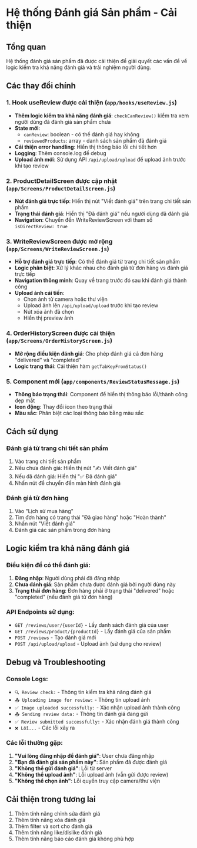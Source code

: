 # Hệ thống Đánh giá Sản phẩm - Cải thiện

## Tổng quan
Hệ thống đánh giá sản phẩm đã được cải thiện để giải quyết các vấn đề về logic kiểm tra khả năng đánh giá và trải nghiệm người dùng.

## Các thay đổi chính

### 1. Hook useReview được cải thiện (`app/hooks/useReview.js`)
- **Thêm logic kiểm tra khả năng đánh giá**: `checkCanReview()` kiểm tra xem người dùng đã đánh giá sản phẩm chưa
- **State mới**: 
  - `canReview`: boolean - có thể đánh giá hay không
  - `reviewedProducts`: array - danh sách sản phẩm đã đánh giá
- **Cải thiện error handling**: Hiển thị thông báo lỗi chi tiết hơn
- **Logging**: Thêm console.log để debug
- **Upload ảnh mới**: Sử dụng API `/api/upload/upload` để upload ảnh trước khi tạo review

### 2. ProductDetailScreen được cập nhật (`app/Screens/ProductDetailScreen.js`)
- **Nút đánh giá trực tiếp**: Hiển thị nút "Viết đánh giá" trên trang chi tiết sản phẩm
- **Trạng thái đánh giá**: Hiển thị "Đã đánh giá" nếu người dùng đã đánh giá
- **Navigation**: Chuyển đến WriteReviewScreen với tham số `isDirectReview: true`

### 3. WriteReviewScreen được mở rộng (`app/Screens/WriteReviewScreen.js`)
- **Hỗ trợ đánh giá trực tiếp**: Có thể đánh giá từ trang chi tiết sản phẩm
- **Logic phân biệt**: Xử lý khác nhau cho đánh giá từ đơn hàng vs đánh giá trực tiếp
- **Navigation thông minh**: Quay về trang trước đó sau khi đánh giá thành công
- **Upload ảnh cải tiến**: 
  - Chọn ảnh từ camera hoặc thư viện
  - Upload ảnh lên `/api/upload/upload` trước khi tạo review
  - Nút xóa ảnh đã chọn
  - Hiển thị preview ảnh

### 4. OrderHistoryScreen được cải thiện (`app/Screens/OrderHistoryScreen.js`)
- **Mở rộng điều kiện đánh giá**: Cho phép đánh giá cả đơn hàng "delivered" và "completed"
- **Logic trạng thái**: Cải thiện hàm `getTabKeyFromStatus()`

### 5. Component mới (`app/components/ReviewStatusMessage.js`)
- **Thông báo trạng thái**: Component để hiển thị thông báo lỗi/thành công đẹp mắt
- **Icon động**: Thay đổi icon theo trạng thái
- **Màu sắc**: Phân biệt các loại thông báo bằng màu sắc

## Cách sử dụng

### Đánh giá từ trang chi tiết sản phẩm
1. Vào trang chi tiết sản phẩm
2. Nếu chưa đánh giá: Hiển thị nút "✍️ Viết đánh giá"
3. Nếu đã đánh giá: Hiển thị "✅ Đã đánh giá"
4. Nhấn nút để chuyển đến màn hình đánh giá

### Đánh giá từ đơn hàng
1. Vào "Lịch sử mua hàng"
2. Tìm đơn hàng có trạng thái "Đã giao hàng" hoặc "Hoàn thành"
3. Nhấn nút "Viết đánh giá"
4. Đánh giá các sản phẩm trong đơn hàng

## Logic kiểm tra khả năng đánh giá

### Điều kiện để có thể đánh giá:
1. **Đăng nhập**: Người dùng phải đã đăng nhập
2. **Chưa đánh giá**: Sản phẩm chưa được đánh giá bởi người dùng này
3. **Trạng thái đơn hàng**: Đơn hàng phải ở trạng thái "delivered" hoặc "completed" (nếu đánh giá từ đơn hàng)

### API Endpoints sử dụng:
- `GET /reviews/user/{userId}` - Lấy danh sách đánh giá của user
- `GET /reviews/product/{productId}` - Lấy đánh giá của sản phẩm
- `POST /reviews` - Tạo đánh giá mới
- `POST /api/upload/upload` - Upload ảnh (sử dụng cho review)

## Debug và Troubleshooting

### Console Logs:
- `🔍 Review check:` - Thông tin kiểm tra khả năng đánh giá
- `📤 Uploading image for review:` - Thông tin upload ảnh
- `✅ Image uploaded successfully:` - Xác nhận upload ảnh thành công
- `📤 Sending review data:` - Thông tin đánh giá đang gửi
- `✅ Review submitted successfully:` - Xác nhận đánh giá thành công
- `❌ Lỗi...` - Các lỗi xảy ra

### Các lỗi thường gặp:
1. **"Vui lòng đăng nhập để đánh giá"**: User chưa đăng nhập
2. **"Bạn đã đánh giá sản phẩm này"**: Sản phẩm đã được đánh giá
3. **"Không thể gửi đánh giá"**: Lỗi từ server
4. **"Không thể upload ảnh"**: Lỗi upload ảnh (vẫn gửi được review)
5. **"Không thể chọn ảnh"**: Lỗi quyền truy cập camera/thư viện

## Cải thiện trong tương lai
1. Thêm tính năng chỉnh sửa đánh giá
2. Thêm tính năng xóa đánh giá
3. Thêm filter và sort cho đánh giá
4. Thêm tính năng like/dislike đánh giá
5. Thêm tính năng báo cáo đánh giá không phù hợp
